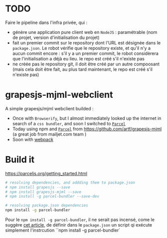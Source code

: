 # TODO

Faire le pipeline dans l'infra privée, qui : 
* génère une application pure client web en `NodeJS` : paramétrable (nom de projet, version d'initialisation du projet)
* fait un premier commit sur le repository dont l'URL est désignée dans le `package.json`. Le robot vérifie que le repository existe, et qu'il n'y a aucun commit encore : s'il y a un premier commit, le robot considèrera que l'initialisation a déjà eu lieu. le repo est créé s'il n'existe pas
* ne créée pas le repository git, il doit être créé par un autre compoosant (mais cela doit être fait, au plus tard maintenant, le repo est créé s'il n'existe pas)

# grapesjs-mjml-webclient

A simple grapesjs/mjml webclient builded : 
* Once with `Browserify`, but I almost immediately looked up the internet in search of a `css bundler`, and soon I switched to [`Parcel`](https://parceljs.org/getting_started.html)
* Today using npm and  [`Parcel`](https://parceljs.org/getting_started.html) from https://github.com/artf/grapesjs-mjml (a great job from mailjet.com team )
* Soon with [webpack](https://webpack.js.org/)

# Build it

https://parceljs.org/getting_started.html




```bash
# resolving dependencies, and addding them to package.json
# npm install grapesjs --save
# npm install grapesjs-mjml --save 
# npm install -g parcel-bundler --save-dev

# resolving package.json dependencies
npm install -g parcel-bundler


```
Pour le `npm install -g parcel-bundler`, il ne serait pas incensé, come le suggère [cet article](https://hackernoon.com/avoiding-the-npm-global-flag-in-package-json-based-projects-5a1e7a50706), de définir dans le `package.json` un script qi exécute simplement l'instrcution ``npm install -g parcel-bundler`
